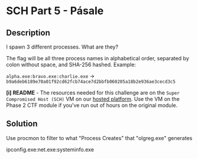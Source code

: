 # SCH Part 5 - Pásale

## Description

I spawn 3 different processes. What are they?

The flag will be all three process names in alphabetical order, separated by colon without space, and SHA-256 hashed. Example:

`alpha.exe:bravo.exe:charlie.exe` -> `b9a6deb6189e70a01f92cd62fcb74ace7d2bbfb060205a18b2e936ae3cecd3c5`

**[i] README** - The resources needed for this challenge are on the `Super Compromised Host (SCH)` VM on our [hosted platform](https://training.leveleffect.com/courses/2a4dccb7-3d5b-4312-816e-ef3728d25b67). Use the VM on the Phase 2 CTF module if you've run out of hours on the original module.

## Solution

Use procmon to filter to what "Process Creates" that "olgreg.exe" generates

ipconfig.exe:net.exe:systeminfo.exe



```

```
